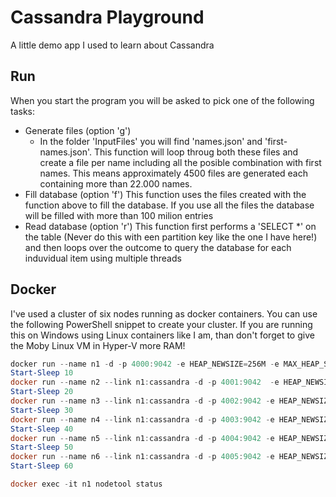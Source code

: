 # Cassandra Playground
A little demo app I used to learn about Cassandra

## Run
When you start the program you will be asked to pick one of the following tasks:
* Generate files (option 'g')
    * In the folder 'InputFiles' you will find 'names.json' and 'first-names.json'. This function will loop throug both these files and create a file per name including all the posible combination with first names. This means approximately 4500 files are generated each containing more than 22.000 names. 
* Fill database (option 'f')
    This function uses the files created with the function above to fill the database. If you use all the files the database will be filled with more than 100 milion entries
* Read database (option 'r')
    This function first performs a 'SELECT *' on the table (Never do this with een partition key like the one I have here!) and then loops over the outcome to query the database for each induvidual item using multiple threads

## Docker
I've used a cluster of six nodes running as docker containers. You can use the following PowerShell snippet to create your cluster. If you are running this on Windows using Linux containers like I am, than don't forget to give the Moby Linux VM in Hyper-V more RAM!

```powershell
docker run --name n1 -d -p 4000:9042 -e HEAP_NEWSIZE=256M -e MAX_HEAP_SIZE=256M -e CASSANDRA_DC=DC1 -e CASSANDRA_RACK=RA1 -e CASSANDRA_ENDPOINT_SNITCH=GossipingPropertyFileSnitch cassandra
Start-Sleep 10
docker run --name n2 --link n1:cassandra -d -p 4001:9042  -e HEAP_NEWSIZE=256M -e MAX_HEAP_SIZE=256M -e CASSANDRA_DC=DC1 -e CASSANDRA_RACK=RA2 -e CASSANDRA_ENDPOINT_SNITCH=GossipingPropertyFileSnitch cassandra
Start-Sleep 20
docker run --name n3 --link n1:cassandra -d -p 4002:9042 -e HEAP_NEWSIZE=256M -e MAX_HEAP_SIZE=256M -e CASSANDRA_DC=DC1 -e CASSANDRA_RACK=RA3 -e CASSANDRA_ENDPOINT_SNITCH=GossipingPropertyFileSnitch cassandra
Start-Sleep 30
docker run --name n4 --link n1:cassandra -d -p 4003:9042 -e HEAP_NEWSIZE=256M -e MAX_HEAP_SIZE=256M -e CASSANDRA_DC=DC2 -e CASSANDRA_RACK=RA1 -e CASSANDRA_ENDPOINT_SNITCH=GossipingPropertyFileSnitch cassandra
Start-Sleep 40
docker run --name n5 --link n1:cassandra -d -p 4004:9042 -e HEAP_NEWSIZE=256M -e MAX_HEAP_SIZE=256M -e CASSANDRA_DC=DC2 -e CASSANDRA_RACK=RA2 -e CASSANDRA_ENDPOINT_SNITCH=GossipingPropertyFileSnitch cassandra
Start-Sleep 50
docker run --name n6 --link n1:cassandra -d -p 4005:9042 -e HEAP_NEWSIZE=256M -e MAX_HEAP_SIZE=256M -e CASSANDRA_DC=DC2 -e CASSANDRA_RACK=RA3 -e CASSANDRA_ENDPOINT_SNITCH=GossipingPropertyFileSnitch cassandra
Start-Sleep 60

docker exec -it n1 nodetool status
```